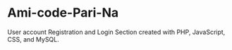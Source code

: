 # Ami-code-Pari-Na
User account Registration and Login Section created with PHP, JavaScript, CSS, and MySQL. 
